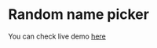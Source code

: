 # Random name picker

You can check live demo <a href="https://rides.pages.dev" target="_blank">here</a>
